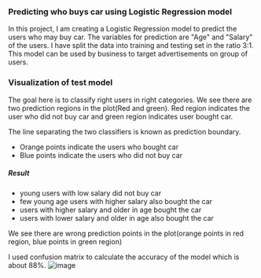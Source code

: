 ### Predicting who buys car using Logistic Regression model

In this project, I am creating a Logistic Regression model to predict the users who may buy  car. The variables for prediction are "Age" and "Salary" of the users. I have split the data into training and testing set in the ratio 3:1. 
This model can be used by business to target advertisements on group of users.

### Visualization of test model
The goal here is to classify right users in right categories. We see there are two prediction regions in the plot(Red and green). Red region indicates the user who did not buy car and green region indicates user bought car.

The line separating the two classifiers is known as prediction boundary.

* Orange points indicate the users who bought car
* Blue points indicate the users who did not buy car

##### Result
* young users with low salary did not buy car
* few young age users with higher salary also bought the car
* users with higher salary and older in age bought the car
* users with lower salary and older in age also bought the car

We see there are wrong prediction points in the plot(orange points in red region,  blue points in green region)

I used confusion matrix to calculate the accuracy of the model which is about 88%.
![image](https://user-images.githubusercontent.com/41500507/52821779-742e2980-3075-11e9-886f-6a793eca9c1f.PNG)





